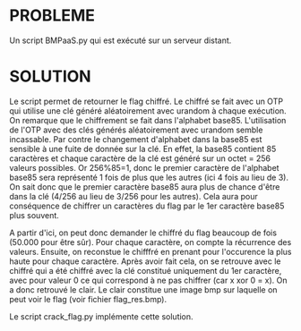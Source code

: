 # PROBLEME
Un script BMPaaS.py qui est exécuté sur un serveur distant.

# SOLUTION
Le script permet de retourner le flag chiffré. Le chiffré se fait avec un OTP qui utilise une clé généré aléatoirement avec urandom à chaque exécution.
On remarque que le chiffrement se fait dans l'alphabet base85.
L'utilisation de l'OTP avec des clés générés aléatoirement avec urandom semble incassable.
Par contre le changement d'alphabet dans la base85 est sensible à une fuite de donnée sur la clé. En effet, la base85 contient 85 caractères et chaque caractère de la clé est généré sur un octet = 256 valeurs possibles. Or 256%85=1, donc le premier caractère de l'alphabet base85 sera représenté 1 fois de plus que les autres (ici 4 fois au lieu de 3). On sait donc que le premier caractère base85 aura plus de chance d'être dans la clé (4/256 au lieu de 3/256 pour les autres). Cela aura pour conséquence de chiffrer un caractères du flag par le 1er caractère base85 plus souvent.

A partir d'ici, on peut donc demander le chiffré du flag beaucoup de fois (50.000 pour être sûr). Pour chaque caractère, on compte la récurrence des valeurs. Ensuite, on reconstue le chifffré en prenant pour l'occurence la plus haute pour chaque caractère. Après avoir fait cela, on se retrouve avec le chiffré qui a été chiffré avec la clé constitué uniquement du 1er caractère, avec pour valeur 0 ce qui correspond à ne pas chiffrer (car x xor 0 = x). On a donc retrouvé le clair. Le clair constitue une image bmp sur laquelle on peut voir le flag (voir fichier flag_res.bmp).

Le script crack_flag.py implémente cette solution.